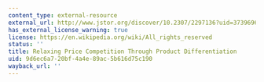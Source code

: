 ```yaml
---
content_type: external-resource
external_url: http://www.jstor.org/discover/10.2307/2297136?uid=3739696&uid=2134&uid=2&uid=70&uid=4&uid=3739256&sid=21104049564663
has_external_license_warning: true
license: https://en.wikipedia.org/wiki/All_rights_reserved
status: ''
title: Relaxing Price Competition Through Product Differentiation
uid: 9d6ec6a7-20bf-4a4e-89ac-5b616d75c190
wayback_url: ''
---
```

